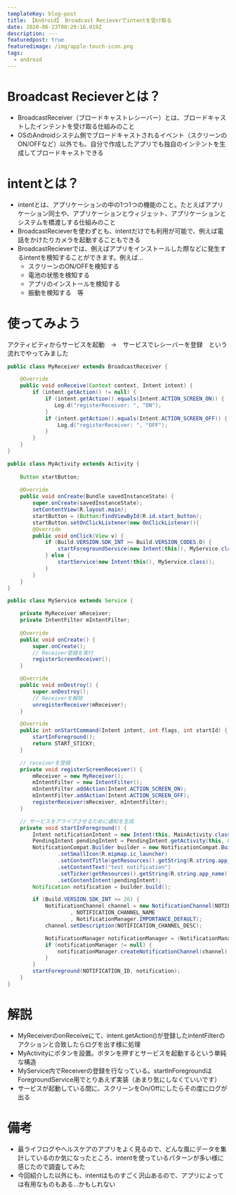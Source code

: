 ```yaml
---
templateKey: blog-post
title: 【Android】 Broadcast Recieverでintentを受け取る
date: 2020-06-23T00:29:16.019Z
description: ---
featuredpost: true
featuredimage: /img/apple-touch-icon.png
tags:
  - android
---
```

# Broadcast Recieverとは？
- BroadcastReceiver（ブロードキャストレシーバー）とは、ブロードキャストしたインテントを受け取る仕組みのこと
- OSのAndroidシステム側でブロードキャストされるイベント（スクリーンのON/OFFなど）以外でも、自分で作成したアプリでも独自のインテントを生成してブロードキャストできる

# intentとは？
- intentとは、アプリケーションの中の1つ1つの機能のこと。たとえばアプリケーション同士や、アプリケーションとウィジェット、アプリケーションとシステムを橋渡しする仕組みのこと
- BroadcastRecieverを使わずとも、intentだけでも利用が可能で、例えば電話をかけたりカメラを起動することもできる
- BroadcastRecieverでは、例えばアプリをインストールした際などに発生するintentを検知することができます。例えば...
   - スクリーンのON/OFFを検知する
   - 電池の状態を検知する
   - アプリのインストールを検知する
   - 振動を検知する　等

# 使ってみよう
アクティビティからサービスを起動　→　サービスでレシーバーを登録　という流れでやってみました


```MyReceiver.java
public class MyReceiver extends BroadcastReceiver {

    @Override
    public void onReceive(Context context, Intent intent) {
        if (intent.getAction() != null) {
            if (intent.getAction().equals(Intent.ACTION_SCREEN_ON)) {
               Log.d("registerReceiver: ", "ON");
            }
            if (intent.getAction().equals(Intent.ACTION_SCREEN_OFF)) {
                Log.d("registerReceiver: ", "OFF");
            }
        }
    }
}
```


```MyActivity.java
public class MyActivity extends Activity {
 
    Button startButton;
  
    @Override
    public void onCreate(Bundle savedInstanceState) {
        super.onCreate(savedInstanceState);
        setContentView(R.layout.main);
        startButton = (Button)findViewById(R.id.start_button);
        startButton.setOnClickListener(new OnClickListener(){
        @Override
        public void onClick(View v) {
            if (Build.VERSION.SDK_INT >= Build.VERSION_CODES.O) {
                startForegroundService(new Intent(this(), MyService.class));
            } else {
                startService(new Intent(this(), MyService.class));
            }
        }
    }
}
```


```MyService.java
public class MyService extends Service {

    private MyReceiver mReceiver;
    private IntentFilter mIntentFilter;
   
    @Override
    public void onCreate() {
        super.onCreate();
        // Receiver登録を実行
        registerScreenReceiver();
    }

    @Override
    public void onDestroy() {
        super.onDestroy();
        // Receiverを解除 
        unregisterReceiver(mReceiver);
    }

    @Override
    public int onStartCommand(Intent intent, int flags, int startId) {
        startInForeground();
        return START_STICKY;
    }

    // receiverを登録
    private void registerScreenReceiver() {
        mReceiver = new MyReceiver();
        mIntentFilter = new IntentFilter();
        mIntentFilter.addAction(Intent.ACTION_SCREEN_ON);
        mIntentFilter.addAction(Intent.ACTION_SCREEN_OFF);
        registerReceiver(mReceiver, mIntentFilter);
    }

    // サービスをアライブさせるために通知を生成
    private void startInForeground() {
        Intent notificationIntent = new Intent(this, MainActivity.class);
        PendingIntent pendingIntent = PendingIntent.getActivity(this, 0, notificationIntent, 0);
        NotificationCompat.Builder builder = new NotificationCompat.Builder(this, NOTIFICATION_CHANNEL_ID)
                .setSmallIcon(R.mipmap.ic_launcher)
                .setContentTitle(getResources().getString(R.string.app_name))
                .setContentText("test notification")
                .setTicker(getResources().getString(R.string.app_name))
                .setContentIntent(pendingIntent);
        Notification notification = builder.build();

        if (Build.VERSION.SDK_INT >= 26) {
            NotificationChannel channel = new NotificationChannel(NOTIFICATION_CHANNEL_ID
                    , NOTIFICATION_CHANNEL_NAME
                    , NotificationManager.IMPORTANCE_DEFAULT);
            channel.setDescription(NOTIFICATION_CHANNEL_DESC);

            NotificationManager notificationManager = (NotificationManager) getSystemService(Context.NOTIFICATION_SERVICE);
            if (notificationManager != null) {
                notificationManager.createNotificationChannel(channel);
            }
        }
        startForeground(NOTIFICATION_ID, notification);
    }
}
```

# 解説
- MyReceiverのonReceiveにて、intent.getAction()が登録したintentFilterのアクションと合致したらログを出す様に処理
- MyActivityにボタンを設置。ボタンを押すとサービスを起動するという単純な構造
- MyService内でReceiverの登録を行なっている。startInForegroundはForegroundService用でとりあえず実装（あまり気にしなくていいです）
- サービスが起動している間に、スクリーンをOn/Offにしたらその度にログが出る

# 備考
- 最ライフログやヘルスケアのアプリをよく見るので、どんな風にデータを集計しているのか気になったところ、intentを使っているパターンが多い様に感じたので調査してみた
- 今回紹介した以外にも、intentはものすごく沢山あるので、アプリによっては有用なものもある...かもしれない
